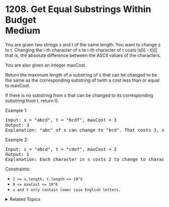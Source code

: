 # 1208. Get Equal Substrings Within Budget<br> Medium

You are given two strings s and t of the same length. You want to change s to t. Changing the i-th character of s to i-th character of t costs |s[i] - t[i]| that is, the absolute difference between the ASCII values of the characters.

You are also given an integer maxCost.

Return the maximum length of a substring of s that can be changed to be the same as the corresponding substring of twith a cost less than or equal to maxCost.

If there is no substring from s that can be changed to its corresponding substring from t, return 0.


Example 1:

<pre>
Input: s = "abcd", t = "bcdf", maxCost = 3
Output: 3
Explanation: "abc" of s can change to "bcd". That costs 3, so the maximum length is 3.
</pre>

Example 2:

<pre>
Input: s = "abcd", t = "cdef", maxCost = 3
Output: 1
Explanation: Each character in s costs 2 to change to charactor in t, so the maximum length is 1.
</pre>

Constraints:

- `1 <= s.length, t.length <= 10^5`
- `0 <= maxCost <= 10^6`
- `s and t only contain lower case English letters.`

<details>

<summary> Related Topics </summary>

-   `Sliding Window`
-   `String`

</details>

